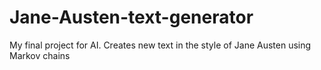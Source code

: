 # Jane-Austen-text-generator
My final project for AI.  Creates new text in the style of Jane Austen using Markov chains
